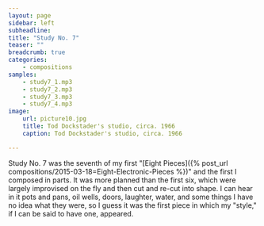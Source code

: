 ```yaml
---
layout: page
sidebar: left
subheadline: 
title: "Study No. 7"
teaser: ""
breadcrumb: true
categories:
    - compositions
samples:
    - study7_1.mp3
    - study7_2.mp3
    - study7_3.mp3
    - study7_4.mp3
image:
    url: picture10.jpg
    title: Tod Dockstader's studio, circa. 1966
    caption: Tod Dockstader's studio, circa. 1966

---
```


Study No. 7 was the seventh of my first "[Eight Pieces]({% post_url compositions/2015-03-18=Eight-Electronic-Pieces %})" and the first I composed in parts. It was more planned than the first six, which were largely improvised on the fly and then cut and re-cut into shape. I can hear in it pots and pans, oil wells, doors, laughter, water, and some things I have no idea what they were, so I guess it was the first piece in which my "style," if I can be said to have one, appeared.

